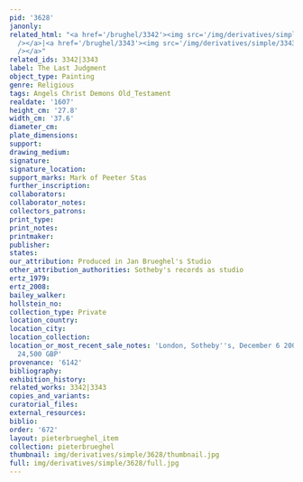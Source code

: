 ```yaml
---
pid: '3628'
janonly: 
related_html: "<a href='/brughel/3342'><img src='/img/derivatives/simple/3342/thumbnail.jpg'
  /></a>|<a href='/brughel/3343'><img src='/img/derivatives/simple/3343/thumbnail.jpg'
  /></a>"
related_ids: 3342|3343
label: The Last Judgment
object_type: Painting
genre: Religious
tags: Angels Christ Demons Old_Testament
realdate: '1607'
height_cm: '27.8'
width_cm: '37.6'
diameter_cm: 
plate_dimensions: 
support: 
drawing_medium: 
signature: 
signature_location: 
support_marks: Mark of Peeter Stas
further_inscription: 
collaborators: 
collaborator_notes: 
collectors_patrons: 
print_type: 
print_notes: 
printmaker: 
publisher: 
states: 
our_attribution: Produced in Jan Brueghel's Studio
other_attribution_authorities: Sotheby's records as studio
ertz_1979: 
ertz_2008: 
bailey_walker: 
hollstein_no: 
collection_type: Private
location_country: 
location_city: 
location_collection: 
location_or_most_recent_sale_notes: 'London, Sotheby''s, December 6 2007, #151, for
  24,500 GBP'
provenance: '6142'
bibliography: 
exhibition_history: 
related_works: 3342|3343
copies_and_variants: 
curatorial_files: 
external_resources: 
biblio: 
order: '672'
layout: pieterbrueghel_item
collection: pieterbrueghel
thumbnail: img/derivatives/simple/3628/thumbnail.jpg
full: img/derivatives/simple/3628/full.jpg
---
```

